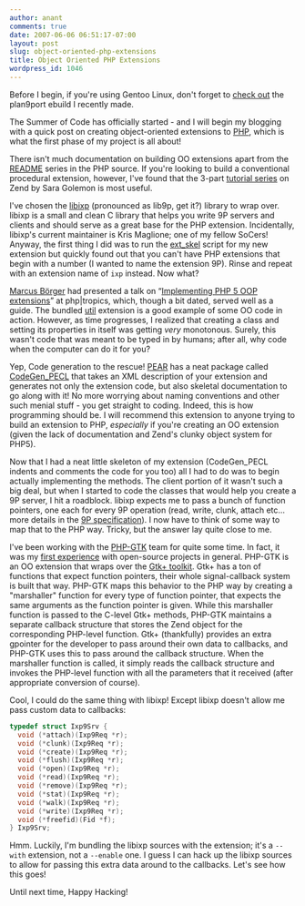 ```yaml
---
author: anant
comments: true
date: 2007-06-06 06:51:17-07:00
layout: post
slug: object-oriented-php-extensions
title: Object Oriented PHP Extensions
wordpress_id: 1046
---
```


Before I begin, if you're using Gentoo Linux, don't forget to [check out](http://replay.waybackmachine.org/20070630070830/http://anant.wordpress.com/2007/05/30/experience-plan-9-on-linux/) the plan9port ebuild I recently made.

The Summer of Code has officially started - and I will begin my blogging with a quick post on creating object-oriented extensions to [PHP](http://replay.waybackmachine.org/20070630070830/http://www.php.net/), which is what the first phase of my project is all about!

There isn't much documentation on building OO extensions apart from the [README](http://replay.waybackmachine.org/20070630070830/http://cvs.php.net/viewvc.cgi/ZendEngine2/OBJECTS2_HOWTO?revision=1.6&view=markup) series in the PHP source. If you're looking to build a conventional procedural extension, however, I've found that the 3-part [tutorial series](http://replay.waybackmachine.org/20070630070830/http://devzone.zend.com/node/view/id/1021) on Zend by Sara Golemon is most useful.

I've chosen the [libixp](http://replay.waybackmachine.org/20070630070830/http://www.suckless.org/wiki/libs) (pronounced as lib9p, get it?) library to wrap over. libixp is a small and clean C library that helps you write 9P servers and clients and should serve as a great base for the PHP extension. Incidentally, libixp's current maintainer is Kris Maglione; one of my fellow SoCers! Anyway, the first thing I did was to run the [ext_skel](http://replay.waybackmachine.org/20070630070830/http://cvs.php.net/viewvc.cgi/php-src/ext/ext_skel?revision=1.49&view=markup) script for my new extension but quickly found out that you can't have PHP extensions that begin with a number (I wanted to name the extension 9P). Rinse and repeat with an extension name of `ixp` instead. Now what?

[Marcus Börger](http://replay.waybackmachine.org/20070630070830/http://marcus-boerger.de/) had presented a talk on “[Implementing PHP 5 OOP extensions](http://replay.waybackmachine.org/20070630070830/http://talks.somabo.de/200505_cancun_implementing_php5_oop_extensions.pdf)” at php|tropics, which, though a bit dated, served well as a guide. The bundled [util](http://replay.waybackmachine.org/20070630070830/http://somabo.de/php/ext/util/) extension is a good example of some OO code in action. However, as time progresses, I realized that creating a class and setting its properties in itself was getting *very* monotonous. Surely, this wasn't code that was meant to be typed in by humans; after all, why code when the computer can do it for you?

Yep, Code generation to the rescue! [PEAR](http://replay.waybackmachine.org/20070630070830/http://pear.php.net/) has a neat package called [CodeGen_PECL](http://replay.waybackmachine.org/20070630070830/http://pear.php.net/package/CodeGen_PECL) that takes an XML description of your extension and generates not only the extension code, but also skeletal documentation to go along with it! No more worrying about naming conventions and other such menial stuff - you get straight to coding. Indeed, this is how programming should be. I will recommend this extension to anyone trying to build an extension to PHP, *especially* if you're creating an OO extension (given the lack of documentation and Zend's clunky object system for PHP5).

Now that I had a neat little skeleton of my extension (CodeGen_PECL indents and comments the code for you too) all I had to do was to begin actually implementing the methods. The client portion of it wasn't such a big deal, but when I started to code the classes that would help you create a 9P server, I hit a roadblock. libixp expects me to pass a bunch of function pointers, one each for every 9P operation (read, write, clunk, attach etc… more details in the [9P specification](http://replay.waybackmachine.org/20070630070830/http://plan9.bell-labs.com/sys/man/5/INDEX.html)). I now have to think of some way to map that to the PHP way. Tricky, but the answer lay quite close to me.

I've been working with the [PHP-GTK](http://replay.waybackmachine.org/20070630070830/http://plan9.bell-labs.com/sys/man/5/INDEX.html) team for quite some time. In fact, it was my [first experience](http://replay.waybackmachine.org/20070630070830/http://marc.info/?l=php-gtk-doc&m=113199882219277&w=2) with open-source projects in general. PHP-GTK is an OO extension that wraps over the [Gtk+ toolkit](http://replay.waybackmachine.org/20070630070830/http://www.gtk.org/). Gtk+ has a ton of functions that expect function pointers, their whole signal-callback system is built that way. PHP-GTK maps this behavior to the PHP way by creating a "marshaller" function for every type of function pointer, that expects the same arguments as the function pointer is given. While this marshaller function is passed to the C-level Gtk+ methods, PHP-GTK maintains a separate callback structure that stores the Zend object for the corresponding PHP-level function. Gtk+ (thankfully) provides an extra gpointer for the developer to pass around their own data to callbacks, and PHP-GTK uses this to pass around the callback structure. When the marshaller function is called, it simply reads the callback structure and invokes the PHP-level function with all the parameters that it received (after appropriate conversion of course).

Cool, I could do the same thing with libixp! Except libixp doesn't allow me pass custom data to callbacks:

``` cpp
typedef struct Ixp9Srv {
  void (*attach)(Ixp9Req *r);
  void (*clunk)(Ixp9Req *r);
  void (*create)(Ixp9Req *r);
  void (*flush)(Ixp9Req *r);
  void (*open)(Ixp9Req *r);
  void (*read)(Ixp9Req *r);
  void (*remove)(Ixp9Req *r);
  void (*stat)(Ixp9Req *r);
  void (*walk)(Ixp9Req *r);
  void (*write)(Ixp9Req *r);
  void (*freefid)(Fid *f);
} Ixp9Srv;
```

Hmm. Luckily, I'm bundling the libixp sources with the extension; it's a `--with` extension, not a `--enable` one. I guess I can hack up the libixp sources to allow for passing this extra data around to the callbacks. Let's see how this goes!

Until next time, Happy Hacking!
